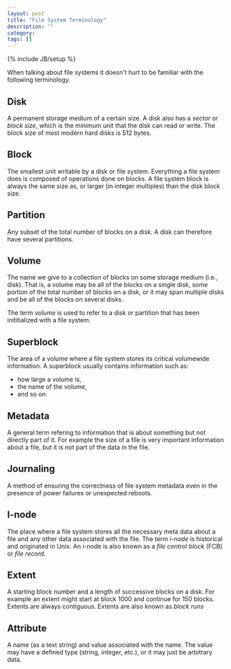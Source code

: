 ```yaml
---
layout: post
title: "File System Terminology"
description: ""
category: 
tags: []
---
```

{% include JB/setup %}

When talking about file systems it doesn't hurt to be familiar with the
following terminology.

## Disk
A permanent storage medium of a certain size. A disk also has a
<i>sector</i> or <i>block size</i>, which is the minimum unit that the
disk can read or write. The block size of most modern hard disks is 512
bytes.

## Block
The smallest unit writable by a disk or file system. Everything a file
system does is composed of operations done on blocks. A file system
block is always the same size as, or larger (in integer multiples) than
the disk block size.

## Partition
Any subset of the total number of blocks on a disk. A disk can therefore
have several partitions.

## Volume
The name we give to a collection of blocks on some storage medium (i.e.,
disk). That is, a volume may be all of the blocks on a single disk, some
portion of the total number of blocks on a disk, or it may span multiple
disks and be all of the blocks on several disks.

The term <i>volume</i>
is used to refer to a disk or partition that has been inititialized with
a file system.

## Superblock
The area of a volume where a file system stores its critical volumewide
information. A superblock usually contains information such as:
- how large a volume is,
- the name of the volume,
- and so on.

## Metadata
A general term refering to information that is about something but not
directly part of it. For example the size of a file is very important
information about a file, but it is not part of the data in the file.

## Journaling
A method of ensuring the correctness of file system metadata even in the
presence of power failures or unexpected reboots.

## I-node
The place where a file system stores all the necessary meta data about a
file and any other data associated with the file. The term <i>i-node</i>
is historical and originated in Unix. An i-node is also known as a
<i>file control block</i> (FCB) or <i>file record</i>.

## Extent
A starting block number and a length of successive blocks on a disk. For
example an extent might start at block 1000 and continue for 150 blocks.
Extents are always contiguous. Extents are also known as <i>block
runs</i>

## Attribute
A name (as a text string) and value associated with the name. The value
may have a defined type (string, integer, etc.), or it may just be
arbitrary data.
